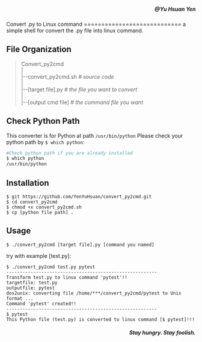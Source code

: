 <h5 align="right">@Yu Hsuan Yen</h5>
Convert .py to Linux command
============================
a simple shell for convert the .py file into linux command.

File Organization
-----------------
>Convert_py2cmd  
>|  
>|--convert_py2cmd.sh     *# source code*  
>|  
>|--\[target file\].py    *# the file you want to convert*  
>|  
>|--\[output cmd file\]   *# the command file you want*  

Check Python Path
------------
This converter is for Python at path `/usr/bin/python`
Please check your python path by `$ which python`:
```bash
#Check python path if you are already installed
$ which python
/usr/bin/python
```

Installation
------------
```
$ git https://github.com/YenYuHsuan/convert_py2cmd.git
$ cd convert_py2cmd
$ chmod +x convert_py2cmd.sh
$ cp [python file path] .
```

Usage
-----
`$ ./convert_py2cmd [target file].py [command you named]`

try with example [test.py]:
```
$ ./convert_py2cmd test.py pytest
--------------------------------------------------------
Transform test.py to linux command 'pytest'!!
targetfile: test.py
outputfile: pytest
dos2unix: converting file /home/***/convert_py2cmd/pytest to Unix format ...
Command 'pytest' created!!
--------------------------------------------------------
$ pytest
This Python file (test.py) is converted to linux command [$ pytest]!!!
```

<h5 align="right">Stay hungry. Stay foolish.</h5>


